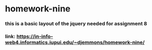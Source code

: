 # homework-nine
### this is a basic layout of the jquery needed for assignment 8 
### link: https://in-info-web4.informatics.iupui.edu/~djemmons/homework-nine/
 
